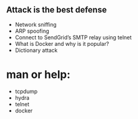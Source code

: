 ## Attack is the best defense

- Network sniffing
- ARP spoofing
- Connect to SendGrid’s SMTP relay using telnet
- What is Docker and why is it popular?
- Dictionary attack

# man or help:

- tcpdump
- hydra
- telnet
- docker
